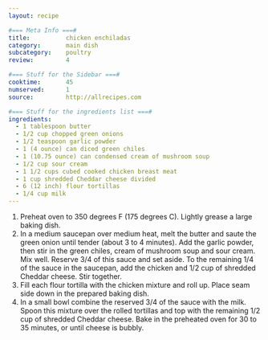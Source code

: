 ```yaml
---
layout: recipe

#=== Meta Info ===#
title: 			chicken enchiladas
category:		main dish					
subcategory:	poultry						
review:			4				

#=== Stuff for the Sidebar ===#
cooktime:		45							
numserved:		1							
source:			http://allrecipes.com  		

#=== Stuff for the ingredients list ===#
ingredients:
  - 1 tablespoon butter
  - 1/2 cup chopped green onions
  - 1/2 teaspoon garlic powder
  - 1 (4 ounce) can diced green chiles
  - 1 (10.75 ounce) can condensed cream of mushroom soup
  - 1/2 cup sour cream
  - 1 1/2 cups cubed cooked chicken breast meat
  - 1 cup shredded Cheddar cheese divided
  - 6 (12 inch) flour tortillas
  - 1/4 cup milk	
---
```


1. Preheat oven to 350 degrees F (175 degrees C). Lightly grease a large baking dish.
2. In a medium saucepan over medium heat, melt the butter and saute the green onion until tender (about 3 to 4 minutes). Add the garlic powder, then stir in the green chiles, cream of mushroom soup and sour cream. Mix well. Reserve 3/4 of this sauce and set aside. To the remaining 1/4 of the sauce in the saucepan, add the chicken and 1/2 cup of shredded Cheddar cheese. Stir together.
3. Fill each flour tortilla with the chicken mixture and roll up. Place seam side down in the prepared baking dish.
4. In a small bowl combine the reserved 3/4 of the sauce with the milk. Spoon this mixture over the rolled tortillas and top with the remaining 1/2 cup of shredded Cheddar cheese. Bake in the preheated oven for 30 to 35 minutes, or until cheese is bubbly.
